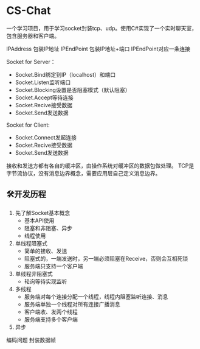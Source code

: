 # CS-Chat
一个学习项目，用于学习socket封装tcp、udp。使用C#实现了一个实时聊天室，包含服务器和客户端。

IPAddress 包装IP地址
IPEndPoint 包装IP地址+端口
IPEndPoint对应一条连接

Socket for Server：
+ Socket.Bind绑定到IP（localhost）和端口
+ Socket.Listen监听端口
+ Socket.Blocking设置是否阻塞模式（默认阻塞）
+ Socket.Accept等待连接
+ Socket.Recive接受数据
+ Socket.Send发送数据


Socket for Client:
+ Socket.Connect发起连接
+ Socket.Recive接受数据
+ Socket.Send发送数据


接收和发送方都有各自的缓冲区，由操作系统对缓冲区的数据包做处理。
TCP是字节流协议，没有消息边界概念，需要应用层自己定义消息边界。


## 🛠️开发历程
1. 先了解Socket基本概念
    - 基本API使用
    - 阻塞和非阻塞、异步
    - 线程使用
2. 单线程阻塞式
    - 简单的接收、发送
    - 阻塞式的，一端发送时，另一端必须阻塞在Receive，否则会互相死锁
    - 服务端只支持一个客户端
3. 单线程非阻塞式
    - 轮询等待实现监听
4. 多线程
    - 服务端对每个连接分配一个线程，线程内阻塞监听连接、消息
    - 服务端单独一个线程对所有连接广播消息
    - 客户端收、发两个线程
    - 服务端支持多个客户端
5. 异步


编码问题
封装数据帧
